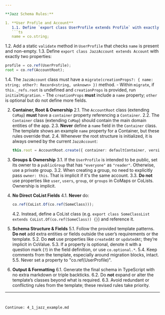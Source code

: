 ```yaml
---

**Jazz Schema Rules:**

1. **User Profile and Account**
   1.1. Define `export class UserProfile extends Profile` with exactly one property:
   ```ts
   name = co.string;
   ```
   1.2. Add a static `validate` method in `UserProfile` that checks `name` is present and non-empty.
   1.3. Define `export class JazzAccount extends Account` with exactly two properties:
   ```ts
   profile = co.ref(UserProfile);
   root = co.ref(AccountRoot);
   ```
   1.4. The `JazzAccount` class must have a `migrate(creationProps?: { name: string; other?: Record<string, unknown> })` method.
      - Within `migrate`, if `this._refs.root` is undefined and `creationProps` is provided, run `initialMigration`.
      - The `creationProps` **must** include a `name` property; `other` is optional but do not define more fields.

2. **Container, Root & Ownership**
   2.1. The `AccountRoot` class (extending `CoMap`) **must** have a `container` property referencing a `Container`.
   2.2. The `Container` class (extending `CoMap`) should contain the main domain entities of the app.
   2.3. **Never** define a `name` field in the `Container` class. The template shows an example `name` property for a Container, but these rules override that.
   2.4. Whenever the root structure is initialized, it is always owned by the current `JazzAccount`:
   ```ts
   this.root = AccountRoot.create({ container: defaultContainer, version: 0 }, { owner: this });
   ```

3. **Groups & Ownership**
   3.1. If the `UserProfile` is intended to be public, set its owner to a `publicGroup` that has `"everyone"` as `"reader"`. Otherwise, use a private group.
   3.2. When creating a group, no need to explicitly pass `owner: this`. That is implicit if it's the same account.
   3.3. **Do not** use properties like `user`, `users`, `group`, or `groups` in CoMaps or CoLists. Ownership is implicit.

4. **No Direct CoList Fields**
   4.1. **Never** do:
   ```ts
   co.ref(CoList.Of(co.ref(SomeClass)));
   ```
   4.2. Instead, define a CoList class (e.g. `export class SomeClassList extends CoList.Of(co.ref(SomeClass)) {}`) and reference it.

5. **Schema Structure & Fields**
   5.1. Follow the provided template patterns. **Do not** add extra entities or fields outside the user’s requirements or the template.
   5.2. Do **not** use properties like `createdAt` or `updatedAt`; they’re implicit in CoValue.
   5.3. If a property is optional, denote it with a question mark (`?`) in the field definition, or use `co.optional.*`.
   5.4. Keep comments from the template, especially around migration blocks, intact.
   5.5. Never set a property to "co.ref(UserProfile)".

6. **Output & Formatting**
   6.1. Generate the final schema in TypeScript with no extra markdown or triple backticks.
   6.2. Do **not** expand or alter the template’s classes beyond what is required.
   6.3. Avoid redundant or conflicting rules from the template; these revised rules take priority.

---
```


Continue: 4_1_jazz_example.md
